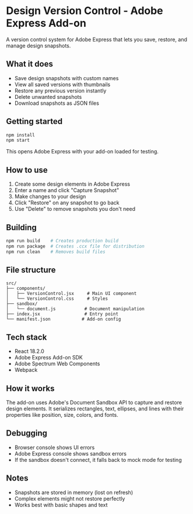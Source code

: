 # Design Version Control - Adobe Express Add-on

A version control system for Adobe Express that lets you save, restore, and manage design snapshots.

## What it does

- Save design snapshots with custom names
- View all saved versions with thumbnails
- Restore any previous version instantly
- Delete unwanted snapshots
- Download snapshots as JSON files

## Getting started

```bash
npm install
npm start
```

This opens Adobe Express with your add-on loaded for testing.

## How to use

1. Create some design elements in Adobe Express
2. Enter a name and click "Capture Snapshot"
3. Make changes to your design
4. Click "Restore" on any snapshot to go back
5. Use "Delete" to remove snapshots you don't need

## Building

```bash
npm run build    # Creates production build
npm run package  # Creates .ccx file for distribution
npm run clean    # Removes build files
```

## File structure

```
src/
├── components/
│   ├── VersionControl.jsx     # Main UI component
│   └── VersionControl.css     # Styles
├── sandbox/
│   └── document.js           # Document manipulation
├── index.jsx                 # Entry point
└── manifest.json            # Add-on config
```

## Tech stack

- React 18.2.0
- Adobe Express Add-on SDK
- Adobe Spectrum Web Components
- Webpack

## How it works

The add-on uses Adobe's Document Sandbox API to capture and restore design elements. It serializes rectangles, text, ellipses, and lines with their properties like position, size, colors, and fonts.

## Debugging

- Browser console shows UI errors
- Adobe Express console shows sandbox errors
- If the sandbox doesn't connect, it falls back to mock mode for testing

## Notes

- Snapshots are stored in memory (lost on refresh)
- Complex elements might not restore perfectly
- Works best with basic shapes and text
